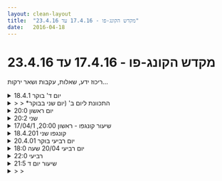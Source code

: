 ```yaml
---
layout: clean-layout
title:  "מקדש הקונג-פו - 17.4.16 עד 23.4.16"
date:   2016-04-18
---
```

# מקדש הקונג-פו - 17.4.16 עד 23.4.16 
ריכוז ידע, שאלות, עקבות ושאר ירקות...

<details>
                    <summary>יום ד' בוקר 18.4.1</summary>
                    נוכחים: אינגריד, יואב, מיקום: גג גן העיר<br> זמן מקדים: לעבור על תיעוד של שיעור קודם,<br> התאפקות מתכנון של התרגיל הראשון, לתת לעצמי להנחות לפי מה שיגיע באותו רגע וירגיש לי נכון.<br> עבודה על בעיטות תוך עמידה על קצות האצבעות, מופתע מהיציבות שהתבררה כגדולה יותר ממה שדמיינתי <br> מגע של הגב עם הקרקע ברמות שונות של קשיחות <br> <br> ‏שיחה על תיעוד ביומן השיעורים נקודות ורעיונות:<br> <br> יותר מאפשרות תיעוד אחת, לבחון איזו שיטת תיעוד תהיה האפקטיבית ביותר עבורי לצורך שימוש עתידי.<br> תיאור ״אפיזודי״ של השיעור מול תיעוד נקודות שזיהיתי שהגיעו אליי<br> עיון (לבחינה נוספת) היחס הישיר בין האיכות והנאה בזמן הכתיבה לבין&nbsp;&nbsp;איכות והנאה של הקריאה. אם הכתיבה זורמת יש סיכוי טוב שגם הקריאה תהיה זורמת ומהנה<br> שימוש בתיעודים קודמים כדי לשפר את שיטת התיעוד הנוכחית שלי כתהליך למידה
                  </details><details>
                    <summary>> > *התכוונת ליום ב' (יום שני בבוקר</summary>
                    <br><br><table width='70%' cellpadding='0' cellspacing='0' bgcolor='#C6C7C6'><tr><td height='1'></td></tr></table><br><b>מדברים על מדיטציה:</b> <a href="http://forums.tapuz.co.il/meditation" target="_blank">http://forums.tapuz.co.il/meditation</a><br/><br/>לומדים את אמנות המדיטציה: <a href="http://www.ThePracticalMeditation.com" target="_blank" rel=nofollow>www.ThePracticalMeditation.com</a><br/>לומדים את אמנות היכולת: <a href="http://www.MagicalChanging.com" target="_blank" rel=nofollow>www.MagicalChanging.com</a>
                  </details><details>
                    <summary>יום ראשון 20:0</summary>
                    עבודה מגניבה<br> כאילו אני בגוף שלי לראשונה<br> בסביבה הזו עבודה על גמישות<br> תנועה, הזזות, עבודת ידים, עבודה על שיווי משקל של שתי הרגלים<br> גילוי תרגיל נהדר של תנועה מרגל לרגל תוך יצוב והשתהות כתרגיל לשיפור היציבות שלי.<br> נהניתי.
                  </details><details>
                    <summary>שני 20:2</summary>
                    שיעור מעניין ואינטנסיבי<br> בעת וישט 6 האמנים, צף כאב עז מן העבר. כמעט ללא מחשבות נלוות. נותרתי מבודד בתוך עצמי. <br> <br> תרגול טוב בלהיות עם זה. בלא לתקשר עם הסביבה ולהרגיש בסדר עם זה.<br> בלתת לדבר את הספייס המלא שלו. בלי להתערב לו. מעניין. <br>
                  </details><details>
                    <summary>שיעור קונגפו - ראשון 20:00, 17/04/1</summary>
                    <br> שיעור טוב ומיטיב בו למדתי על דיוק ותקשורת ברורה עם אנשים. למדתי גם על שימוש בדמיון לטובת קבלת הערכה לדברים שאני רוצה לבצע. שיפרתי את היכולת לתכנת את המערכת שלי להגשים דברים. זה היה נהדר!<br> <br> נהיניתי מהעבודה המשותפת עם איל ובהמשך עם עופר. בשני המקרים אימנתי את שנינו באמנות הלחימה עם דגשים שונים. <br> <br> בשיעור עם ישי גם הפעם הדגש היה על מיידיות. נראה שזה היה טוב לשנינו...<br> <br> <br>
                  </details><details>
                    <summary>קונגפו שני 18.4.201</summary>
                    נסיון לכתוב בפשטות ללא דחיינות.<br> <br> המשך השיעור למיכלי שיר ואסא<br> <br> האתגר: לא לתאם תדר עם אנרגיה של אדם אחר<br> לתת לו מרחב<br> לא לנסות לשנות אותו<br> להתמקד בעצמי וליהנות ולעשות לעצמי טוב<br> <br> מרגישה שהתקדמתי בזה די טוב!<br> השלב הבא בנושא הזה: שהאנרגיה הזאת לא תאיים עלי, ואראה את מה שיש שם באמת <img src="http://www.timg.co.il/tapuzForum/images/Emo8.gif" alt=";-)"><br> <br> מיכל ושיר מכייפות בעולם<br> צמד חמד<br> טרי לי לה לה לה לה לה<br> צוות מנצח<br> <br> הולכים ברחובות תל אביב :) בן יהודה, גורדון, גן כלשהו במאפו או משהו, ביקור של הורדים בגורדון ואוו!, דיזינגוף, שדרות בן גוריון<br> טעימות מלחם ושות<br> <br> מסיימים בשולחן בשדרה.<br> תקשורת נהדרת על מה כל אחד בעצם חווה בשיעור<br> מה פעל אצל כל אחד<br> איזה דפוסים היו<br> מה הכוח המניע<br> <br> סיפורי אופל על כימאים וקוסמים. טוב באייי <img src="http://www.timg.co.il/tapuzForum/images/Emo8.gif" alt=";-)"> חחחחח<br> <br> נ.ב.<br> עזרה לשיר לא לתאם תדר עם אדם אחר. COME PRINCESS YOU ARE A PRINCESS<br> ALL IS GOOD
                  </details><details>
                    <summary>יום רביעי בוקר 20.4.01</summary>
                    ‏נוכחים: אינגריד, רמי, <br> זמן מקדים עבודה על קלילות תנועה<br> דברים שהגיעו אליי: התאמה בין הפעילות לבין המיקום הפיזי. יש מקומות שתומכים יותר בפעילויות מסוימות ‏דוגמא: הליכה בתוך המסדרון של עלים עם כיפת עצים מעל ואור רך שמגיע ממול ״מסדרון כנסייתי״ ראיה היקפית, נשימה רכה = סביבה שתומכת יותר בריכוז,<br> קשב למיקום הפיזי והסביבה שלי ובאילו פעילויות המקום תומך יותר או פחות,<br> שינוי מקום בגג גן העיר כדי לצאת מהרגלים<br> הרהור: לפעמים ההרגל ( במקרה זה המיקום) מהווה משענת נוחה ליציאה למקומות חדשים, נותן תמיכה יציבה, ולפעמים מהווה משקולת מעכבת ומכבידה. <br> ‏עבודה עם בעיטות תוך עמידה על קצות האצבעות, המשך מהאימון הקודם. קפיצות על הגדר הוא ממנה ‏דגש על נחיתה רכה. <br> אני מזהה שהרכות של הנחיתה היא פונקציה של איזו שהיא נוחות ורכות אצלי, מורכבת מהרפיה עם טיימינג נכון של עוצמה והדרגתיות, מעניין לעבוד להמשך<br> בעיטות בקפיצה (לאו דווקא מספרת); רובד מעניין לפיתוח בהמשך <br> ‏יכולת ליצור מיקוד מדיטטיבי גם כשאני עם עיניים פתוחות, יכול אפילו לשדרג במילים מקרים מסוימים את העבודה. <br> סיום שיעור ‏ ‏ב-8:17<br>
                  </details><details>
                    <summary>יום רביעי 20/04 שעה 18:0</summary>
                    שיעור קאוב לבית<br> 5 הגנות פנימיות, הטבות וכן הלאה.<br> 5 הגנות חיצוניות<br> רגיעה והרתווחות לאחר מכן<br> היה מצויין
                  </details><details>
                    <summary>רביעי 22:0</summary>
                    שיעור קצרצ&#39;יק לאור מטלות שמחכות לי בבית.<br> בשיעור היו אורי, שיר, ריב ואסא<br> <br> בשעה הראשונה<br> בערך שעה של זהב טהור עם ריב<br> הדרכה אני, הדרכה הוא<br> מחליפים בעיטות בתוך השדה הגדול<br> אושר מתוך עצמי<br> הידיים משחקות במרחב שלנו<br> לא להניח לציפיות ההרגליות להכתיב את השיעור<br> הזזות<br> ועוד כמה<br> <br> בחלק המודרך (ע&quot;י ריב)<br> הרגליים נרגעות אל האדמה ונצמדות אליה<br> עבודה עם זה תוך כדי תנועה<br> עבודה עם זה תוך כדי הליכה<br> <br> תודה רבה!!<br>
                  </details><details>
                    <summary>שיעור יום ד 21:5</summary>
                    בתחילת השיעור אימון&nbsp;&nbsp;על תשומת לב לכפות הרגליים<br> אחכ&#39; אסא פרש וריב ואורי ואני התאמנו בכניסה לחניון<br> הפתיע אותי שבמשך שעתיים הייתי עסוקה באימון ולא באנשים שמסתובבים שם<br> המשכתי&nbsp;&nbsp;להתאמן על להפריד את האנרגיה שלי משל אחרים&nbsp;&nbsp;או כמו שמיכל אומרת טרילילי לה<br> לתקן&nbsp;&nbsp;תוך כדי תנועה<br> לתקן כל פעם שוב ושוב<br> להתאמן לתת לגוף להוביל, ולא למוח והמחשבות השופטות ומשתקות<br> להנות ממה שאני מקבלת. מהמתנות שהסייענים האחרים נותנים לי<br> <br> להקשיב<br> עונג צרוף של שעתיים אימון<br> עונג צרוף<br> תודה !
                  </details><details>
                    <summary>> > </summary>
                    
                  </details><details>
                    <summary>רביעי 20:00 20/</summary>
                    חימום ומיקוד בתחילת השיעור<br> אח&quot;כ אני ובועז - אמנות לחימה - תנועה, חבטות, הסטות, פורמות, גמישות, עבודות זוגות וקרב רגליים.<br> בסוף עבודה פנימית - הצלחות, הגשמת ויצירת מציאות.<br> תודה.
                  </details><details>
                    <summary>שיעור קונגפו - רביעי 20:00, 21/04/1</summary>
                    שיעור קצר (כשעתיים) אך מאד יעיל וממוקד. <br> <br> התחלתי בהיערכות טובה להמשך השיעור. לטובת היערכות זו, הצפתי את התודעה שלי בחלקי שיעור משיעורים קודמים. כמובן שהתמקדתי ברגעים טובים והעבודה הזאת תרמה רבות.<br> <br> הקדשתי כמה דקות לעבודת דמיון בה ראיתי את עילי ואותי בתום שיעור מעולה לשנינו.<br> <br> בהמשך שיפרתי את איכות התנועה שלי. התמקדתי בתנועה מתוך רכות, הרפיה ויציבות. זה היה נהדר!<br> <br> בהמשך השיעור שלי אחד הדגשים שליוו אותי היה שיפור איכות התנועה ולא משנה איזה תרגיל אני עושה. אני חש את ההשפעה לטובה של הדגש הזה גם עכשיו. זה מאד ברור...<br> <br> המשך השיעור עם עילי הייתה ברובה ברחבה שסמוכה לנקודת המפגש. עשינו הרבה תרגולי לחימה שהיו לי מעולים. בהתחלה התמקדנו בעבודת ידיים ובהמשך נגענו בתנועה במרחב (בהקשר של לחימה) ובעבודת רגליים.<br> אחת העבודות הטובות שעשניו הייתה תרגול 10 ההסטות. בהתחלה זה היה התרגול הבסיסי והמוכר ובהמשך עבודה קצת יותר חופשית שמטרתה להנגיש את ההסטות או חלק מהן בקרב.<br> <br> עבודה נהדרת נוספת שמאד נהניתי ממנה הייתה שיפור עבודת הרגליים שלנו. למעשה העבודה הייתה מורכבת משלוש עבודות קצרות יותר.<br> <br> לאחר כשעה, שינינו מיקום לרחבה שליד בניין העירייה. גם בדרך שלם ובמקום עצמו עברתי תרגולים שהיו לי מאד טובים. אחד מהם היה תכנות המערכת שלי להגשים דברים בעזרת דמיון, תשומת לב להצלחות שלנו ועוד.<br> <br> <br> תודה!
                  </details><a href="javascript:history.back()">בית</a>